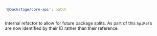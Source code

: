 ```yaml
---
'@backstage/core-api': patch
---
```


Internal refactor to allow for future package splits. As part of this `ApiRef`s are now identified by their ID rather than their reference.
